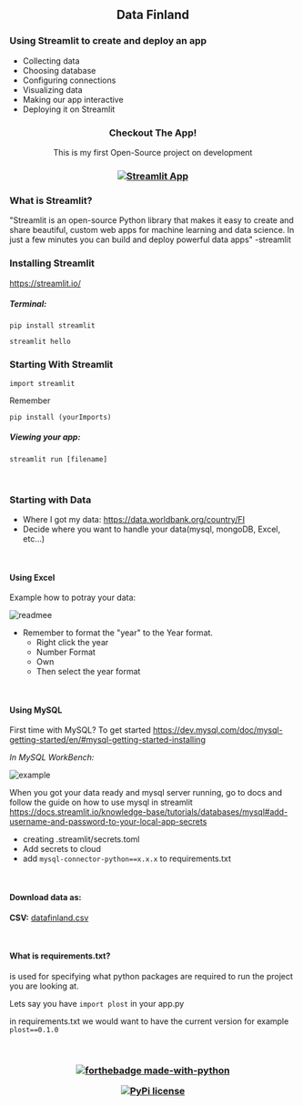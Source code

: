 <h2 align="center">Data Finland</h2>

<h3>Using Streamlit to create and deploy an app</h3>

- Collecting data
- Choosing database
- Configuring connections
- Visualizing data
- Making our app interactive
- Deploying it on Streamlit

<h3 align="center">Checkout The App!
 </h3>
<p align="center">This is my first Open-Source project on development</p>

<h3 align="center">
  
[![Streamlit App](https://static.streamlit.io/badges/streamlit_badge_black_red.svg)](https://share.streamlit.io/elmerivincent/datafinland/main/app.py)

</h3>

### What is Streamlit?
<p>"Streamlit is an open-source Python library that makes it easy to create and share beautiful, custom web apps for machine learning and data science. In just a few minutes you can build and deploy powerful data apps" -streamlit </p>

### Installing Streamlit

https://streamlit.io/

##### Terminal:
`pip install streamlit`

`streamlit hello`

### Starting With Streamlit

`import streamlit`

Remember 

`pip install (yourImports)`

##### Viewing your app:

`streamlit run [filename]`

<br>

### Starting with Data

- Where I got my data: https://data.worldbank.org/country/FI
- Decide where you want to handle your data(mysql, mongoDB, Excel, etc...)

<br>

#### Using Excel

Example how to potray your data:

![readmee](https://user-images.githubusercontent.com/77973084/134701782-a252f0db-90a1-47fd-b0ce-e2910d26ca18.png)

- Remember to format the "year" to the Year format.
  - Right click the year 
  - Number Format
  - Own
  - Then select the year format

 <br>
 
 
 #### Using MySQL
 
 First time with MySQL? To get started https://dev.mysql.com/doc/mysql-getting-started/en/#mysql-getting-started-installing
 
 *In MySQL WorkBench:*
 
 ![example](https://user-images.githubusercontent.com/77973084/140620794-6f23ef5e-eeac-46ab-8149-429517bbb28a.png)
 
 When you got your data ready and mysql server running, go to docs and follow the guide on how to use mysql in streamlit
 https://docs.streamlit.io/knowledge-base/tutorials/databases/mysql#add-username-and-password-to-your-local-app-secrets
 
 - creating .streamlit/secrets.toml
 - Add secrets to cloud
 - add `mysql-connector-python==x.x.x` to requirements.txt

 <br>
 
 #### Download data as:
 
 **CSV:**
 [datafinland.csv](https://github.com/ElmeriVincent/FinlandNow/files/7491101/datafinland.csv)
 
 
 <br>

 #### What is requirements.txt?
 is used for specifying what python packages are required to run the project you are looking at.
 
 Lets say you have `import plost` in your app.py
 
 in requirements.txt we would want to have the current version for example `plost==0.1.0`
 
 <br>
 

<h3 align="center">

[![forthebadge made-with-python](http://ForTheBadge.com/images/badges/made-with-python.svg)](https://www.python.org/)

[![PyPi license](https://badgen.net/pypi/license/pip/)](https://pypi.com/project/pip/)

  
</h3>
    

    
  



  
   
  

